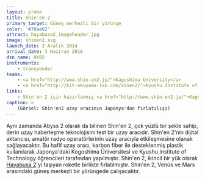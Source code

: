 ```yaml
---
layout: probe
title: Shin'en 2
primary_target: Güneş merkezli bir yörünge
color: '#78ae62'
attract: hayabusa2_imageheader.jpg
image: shinen2.svg
launch_date: 3 Aralık 2014
arrival_date: 3 Haziran 2018
dsn_name: HYB2
instruments:
    - transponder
teams:
    - <a href="http://www.shin-en2.jp/">Kagoshima University</a>
    - <a href="http://kit-okuyama-lab.com/sinen2/">Kyushu Institute of Technology</a>
links:
    - Shin'en 2 için hazırlanmış <a href="http://www.shin-en2.jp/">Kagoshima</a> ve <a href="http://kit-okuyama-lab.com/sinen2/">Kyushu</a> websiteleri 
caption: >
    (Görsel: Shin'en2 uzay aracının Japonya'dan fırlatılışı)
---
```

Aynı zamanda Abyss 2 olarak da bilinen Shin'en 2, çok yüzlü bir şekle sahip, derin uzay haberleşme teknolojisini test bir uzay aracıdır. Shin'en 2'nin dijital aktarıcısı, amatör radyo operatörlerinin uzay aracıyla etkileşmesine olanak sağlayacaktır. Bu hafif uzay aracı, karbon fiber ile desteklenmiş plastik kullanılarak Japonya'daki Kogoshima Üniversitesi ve Kyushu Institute of Technology öğrencileri tarafından yapılmıştır. Shin'en 2, ikincil bir yük olarak <a href="/hayabusa2">Hayabusa 2</a>'yi taşıyan roketle birlikte fırlatılmıştır. Shin'en 2, Venüs ve Mars arasındaki güneş merkezli bir yörüngede çalışacaktır.